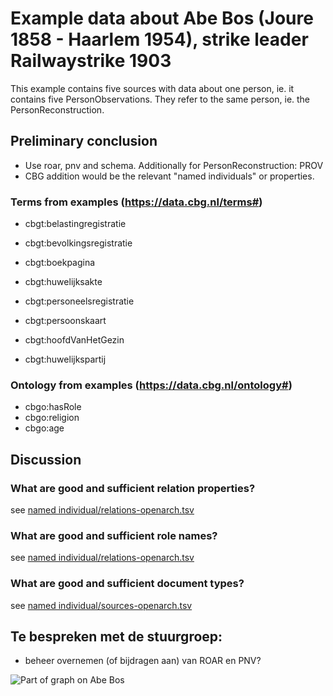 # Example data about Abe Bos (Joure 1858 - Haarlem 1954), strike leader Railwaystrike 1903

This example contains five sources with data about one person, ie. it contains five PersonObservations. They refer to the same person, ie. the PersonReconstruction.

## Preliminary conclusion
* Use roar, pnv and schema. Additionally for PersonReconstruction: PROV
* CBG addition would be the relevant "named individuals" or properties. 

### Terms from examples (https://data.cbg.nl/terms#)

- cbgt:belastingregistratie
- cbgt:bevolkingsregistratie
- cbgt:boekpagina
- cbgt:huwelijksakte
- cbgt:personeelsregistratie
- cbgt:persoonskaart

- cbgt:hoofdVanHetGezin
- cbgt:huwelijkspartij

### Ontology from examples (https://data.cbg.nl/ontology#)

- cbgo:hasRole
- cbgo:religion
- cbgo:age

## Discussion

### What are good and sufficient relation properties?
see [named individual/relations-openarch.tsv](https://github.com/CBG-nl/A2A-LD/blob/main/named%20individuals/relations-openarch.tsv)

### What are good and sufficient role names?
see [named individual/relations-openarch.tsv](https://github.com/CBG-nl/A2A-LD/blob/main/named%20individuals/relations-openarch.tsv)

### What are good and sufficient document types?
see [named individual/sources-openarch.tsv](https://github.com/CBG-nl/A2A-LD/blob/main/named%20individuals/sources-openarch.tsv)

## Te bespreken met de stuurgroep:
- beheer overnemen (of bijdragen aan) van ROAR en PNV?

![Part of graph on Abe Bos](https://github.com/CBG-nl/A2A-LD/blob/main/examples/abe-bos/abe-bos.png?raw=true)
